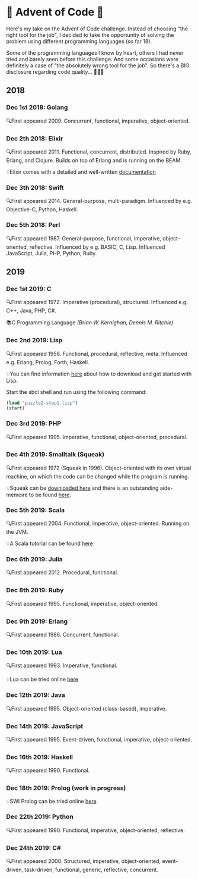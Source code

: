 # 🎄 Advent of Code 🎄
Here's my take on the Advent of Code challenge. Instead of choosing "the right tool for the job", I decided to take the opportunity of solving the problem using different programming languages (so far 18).

Some of the programming languages I know by heart, others I had never tried and barely seen before this challenge. And some occasions were definitely a case of "the absolutely wrong tool for the job". So there's a BIG disclosure regarding code quality... 🙈🙈🙈

## 2018

### Dec 1st 2018: Golang
🔍First appeared 2009. Concurrent, functional, imperative, object-oriented.

### Dec 2th 2018: Elixir
🔍First appeared 2011. Functional, concurrent, distributed. Inspired by Ruby, Erlang, and Clojure. Builds on top of Erlang and is running on the BEAM.

💡Elixir comes with a detailed and well-written [documentation](https://hexdocs.pm/elixir)

### Dec 3th 2018: Swift
🔍First appeared 2014. General-purpose, multi-paradigm. Influenced by e.g. Objective-C, Python, Haskell.

### Dec 5th 2018: Perl
🔍First appeared 1987. General-purpose, functional, imperative, object-oriented, reflective. Influenced by e.g. BASIC, C, Lisp. Influenced JavaScript, Julia, PHP, Python, Ruby.

## 2019

### Dec 1st 2019: C
🔍First appeared 1972. Imperative (procedural), structured. Influenced e.g. C++, Java, PHP, C#.

📚C Programming Language *(Brian W. Kernighan, Dennis M. Ritchie)*

### Dec 2nd 2019: Lisp
🔍First appeared 1958. Functional, procedural, reflective, meta. Influenced e.g. Erlang, Prolog, Forth, Haskell.

💡You can find information [here](https://lisp-lang.org/learn/getting-started/) about how to download and get started with Lisp.

Start the sbcl shell and run using the following command:

```lisp
(load "puzzle2-step1.lisp")
(start)
```

### Dec 3rd 2019: PHP
🔍First appeared 1995. Imperative, functional, object-oriented, procedural.

### Dec 4th 2019: Smalltalk (Squeak)
🔍First appeared 1972 (Squeak in 1996). Object-oriented with its own virtual machine, on which the code can be changed while the program is running.

💡Squeak can be [downloaded here](https://squeak.org/) and there is an outstanding aide-memoire to be found [here](https://wiki.squeak.org/squeak/5699).

### Dec 5th 2019: Scala
🔍First appeared 2004. Functional, imperative, object-oriented. Running on the JVM.

💡A Scala tutorial can be found [here](https://www.tutorialspoint.com/scala/index.htm)

### Dec 6th 2019: Julia
🔍First appeared 2012. Procedural, functional.

### Dec 8th 2019: Ruby
🔍First appeared 1995. Functional, imperative, object-oriented.

### Dec 9th 2019: Erlang
🔍First appeared 1986. Concurrent, functional.

### Dec 10th 2019: Lua
🔍First appeared 1993. Imperative, functional.

💡Lua can be tried online [here](https://www.lua.org/cgi-bin/demo)

### Dec 12th 2019: Java
🔍First appeared 1995. Object-oriented (class-based), imperative.

### Dec 14th 2019: JavaScript
🔍First appeared 1995. Event-driven, functional, imperative, object-oriented.

### Dec 16th 2019: Haskell
🔍First appeared 1990. Functional.

### Dec 18th 2019: Prolog (work in progress)
💡SWI Prolog can be tried online [here](https://swish.swi-prolog.org)

### Dec 22th 2019: Python
🔍First appeared 1990. Functional, imperative, object-oriented, reflective.

### Dec 24th 2019: C#
🔍First appeared 2000. Structured, imperative, object-oriented, event-driven, task-driven, functional, generic, reflective, concurrent.
